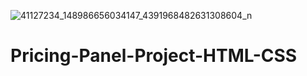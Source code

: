 ![41127234_148986656034147_4391968482631308604_n](https://user-images.githubusercontent.com/56148118/132053182-34c0610d-610d-41b6-ac80-d274f7345650.jpg)
# Pricing-Panel-Project-HTML-CSS
